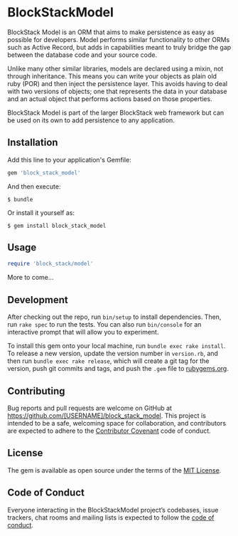 # BlockStackModel

BlockStack Model is an ORM that aims to make persistence as easy as possible for developers. Model performs similar functionality to other ORMs such as Active Record, but adds in capabilities meant to truly bridge the gap between the database code and your source code.

Unlike many other similar libraries, models are declared using a mixin, not through inheritance. This means you can write your objects as plain old ruby (POR) and then inject the persistence layer. This avoids having to deal with two versions of objects; one that represents the data in your database and an actual object that performs actions based on those properties.

BlockStack Model is part of the larger BlockStack web framework but can be used on its own to add persistence to any application.

## Installation

Add this line to your application's Gemfile:

```ruby
gem 'block_stack_model'
```

And then execute:

    $ bundle

Or install it yourself as:

    $ gem install block_stack_model

## Usage

```ruby
require 'block_stack/model'
```

More to come...

## Development

After checking out the repo, run `bin/setup` to install dependencies. Then, run `rake spec` to run the tests. You can also run `bin/console` for an interactive prompt that will allow you to experiment.

To install this gem onto your local machine, run `bundle exec rake install`. To release a new version, update the version number in `version.rb`, and then run `bundle exec rake release`, which will create a git tag for the version, push git commits and tags, and push the `.gem` file to [rubygems.org](https://rubygems.org).

## Contributing

Bug reports and pull requests are welcome on GitHub at https://github.com/[USERNAME]/block_stack_model. This project is intended to be a safe, welcoming space for collaboration, and contributors are expected to adhere to the [Contributor Covenant](http://contributor-covenant.org) code of conduct.

## License

The gem is available as open source under the terms of the [MIT License](https://opensource.org/licenses/MIT).

## Code of Conduct

Everyone interacting in the BlockStackModel project’s codebases, issue trackers, chat rooms and mailing lists is expected to follow the [code of conduct](https://github.com/[USERNAME]/block_stack_model/blob/master/CODE_OF_CONDUCT.md).

